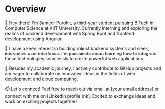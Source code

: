 # Overview
👋 Hey there! I'm Sameer Purohit, a third-year student pursuing B.Tech in Computer Science at KIIT University. Currently interning and exploring the realms of backend development with Spring Boot and frontend development using Angular.

🌱 I have a keen interest in building robust backend systems and sleek, interactive user interfaces. I'm passionate about learning how to integrate these technologies seamlessly to create powerful web applications.

🔭 Besides my academic journey, I actively contribute to GitHub projects and am eager to collaborate on innovative ideas in the fields of web development and cloud computing.

📫 Let's connect! Feel free to reach out via email at [your email address] or connect with me on [LinkedIn profile link]. Excited to exchange ideas and work on exciting projects together!
